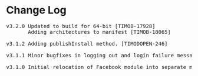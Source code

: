 # Change Log
<pre>
v3.2.0 Updated to build for 64-bit [TIMOB-17928]
       Adding architectures to manifest [TIMOB-18065]

v3.1.2 Adding publishInstall method. [TIMODOPEN-246]

v3.1.1 Minor bugfixes in logging out and login failure messages

v3.1.0 Initial relocation of Facebook module into separate module
